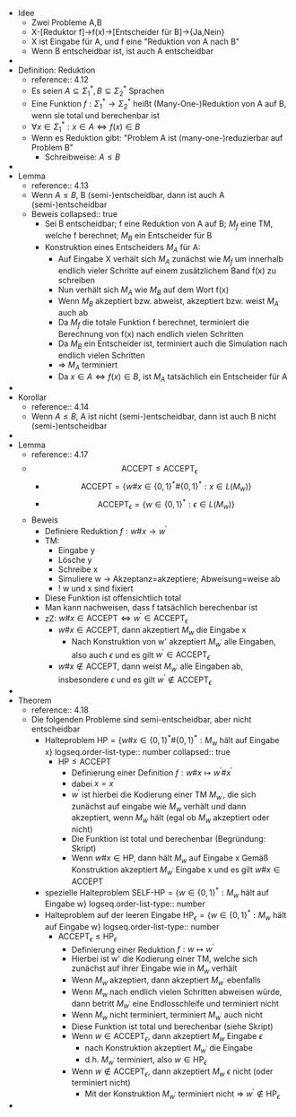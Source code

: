 - Idee
	- Zwei Probleme A,B
	- X-[Reduktor f]->f(x)->[Entscheider für B]->{Ja,Nein}
	- X ist Eingabe für A, und f eine "Reduktion von A nach B"
	- Wenn B entscheidbar ist, ist auch A entscheidbar
-
- Definition: Reduktion
	- reference:: 4.12
	- Es seien $A\subseteq\Sigma_1^{\ast},B\subseteq\Sigma_2^{\ast}$ Sprachen
	- Eine Funktion $f:\Sigma_1^{\ast}\rightarrow\Sigma_2^{\ast}$ heißt (Many-One-)Reduktion von A auf B, wenn sie total und berechenbar ist
	- $\forall x\in\Sigma_1^{\ast}:x\in A\Leftrightarrow f\left(x\right)\in B$
	- Wenn es Reduktion gibt: "Problem A ist (many-one-)reduzierbar auf Problem B"
		- Schreibweise: $A\leq B$
-
- Lemma
	- reference:: 4.13
	- Wenn $A\leq B$, B (semi-)entscheidbar, dann ist auch A (semi-)entscheidbar
	- Beweis
	  collapsed:: true
		- Sei B entscheidbar; f eine Reduktion von A auf B; $M_{f}$ eine TM, welche f berechnet; $M_{B}$ ein Entscheider für B
		- Konstruktion eines Entscheiders $M_{A}$ für A:
			- Auf Eingabe X verhält sich $M_{A}$ zunächst wie $M_{f}$ um innerhalb endlich vieler Schritte auf einem zusätzlichem Band f(x) zu schreiben
			- Nun verhält sich $M_{A}$ wie $M_{B}$ auf dem Wort f(x)
			- Wenn $M_{B}$ akzeptiert bzw. abweist, akzeptiert bzw. weist $M_{A}$ auch ab
			- Da $M_{f}$ die totale Funktion f berechnet, terminiert die Berechnung von f(x) nach endlich vielen Schritten
			- Da $M_{B}$ ein Entscheider ist, terminiert auch die Simulation nach endlich vielen Schritten
			- => $M_{A}$ terminiert
			- Da $x\in A\Leftrightarrow f\left(x\right)\in B$, ist $M_{A}$ tatsächlich ein Entscheider für A
-
- Korollar
	- reference:: 4.14
	- Wenn $A\leq B$, A ist nicht (semi-)entscheidbar, dann ist auch B nicht (semi-)entscheidbar
-
- Lemma
	- reference:: 4.17
	- $$\text{ACCEPT}\leq\text{ACCEPT}_{\epsilon}$$
		- $$\text{ACCEPT}=\left\lbrace w\#x\in\left\lbrace0,1\right\rbrace^{\ast}\#\left\lbrace0,1\right\rbrace^{\ast}:x\in L\left(M_{w}\right)\right\rbrace$$
		- $$\text{ACCEPT}_{\epsilon}=\left\lbrace w\in\left\lbrace0,1\right\rbrace^{\ast}:\epsilon\in L\left(M_{w}\right)\right\rbrace$$
	- Beweis
		- Definiere Reduktion $f:w\#x\rightarrow w^{\prime}$
		- TM:
			- Eingabe y
			- Lösche y
			- Schreibe x
			- Simuliere w -> Akzeptanz=akzeptiere; Abweisung=weise ab
			- ! w und x sind fixiert
		- Diese Funktion ist offensichtlich total
		- Man kann nachweisen, dass f tatsächlich berechenbar ist
		- zZ: $w\#x\in\text{ACCEPT}\Leftrightarrow w^{\prime}\in\text{ACCEPT}_{\epsilon}$
			- $w\#x\in\text{ACCEPT}$, dann akzeptiert $M_{w}$ die Eingabe x
				- Nach Konstruktion von w' akzeptiert $M_{w^{\prime}}$ alle Eingaben, also auch $\epsilon$ und es gilt $w^{\prime}\in\text{ACCEPT}_{\epsilon}$
			- $w\#x\notin\text{ACCEPT}$, dann weist $M_{w^{\prime}}$ alle Eingaben ab, insbesondere $\epsilon$ und es gilt $w^{\prime}\notin\text{ACCEPT}_{\epsilon}$
-
- Theorem
	- reference:: 4.18
	- Die folgenden Probleme sind semi-entscheidbar, aber nicht entscheidbar
		- Halteproblem $\text{HP}=\left\lbrace w\#x\in\left\lbrace0,1\right\rbrace^{\ast}\#\left\lbrace0,1\right\rbrace^{\ast}:M_{w}\text{ hält auf Eingabe x}\right\rbrace$
		  logseq.order-list-type:: number
		  collapsed:: true
			- $\text{HP}\leq\text{ACCEPT}$
				- Definierung einer Definition $f:w\#x\mapsto w^{\prime}\#x^{\prime}$
				- dabei $x=x^{\prime}$
				- $w^{\prime}$ ist hierbei die Kodierung einer TM $M_{w^{\prime}}$, die sich zunächst auf eingabe wie $M_{w}$ verhält und dann akzeptiert, wenn $M_{w}$ hält (egal ob $M_{w}$ akzeptiert oder nicht)
				- Die Funktion ist total und berechenbar (Begründung: Skript)
				- Wenn $w\#x\in\text{HP}$, dann hält $M_{w}$ auf Eingabe x Gemäß Konstruktion akzeptiert $M_{w^{\prime}}$ Eingabe x und es gilt $w\#x\in\text{ACCEPT}$
		- spezielle Halteproblem $\text{SELF-HP}=\left\lbrace w\in\left\lbrace0,1\right\rbrace^{\ast}:M_{w}\text{ hält auf Eingabe w}\right\rbrace$
		  logseq.order-list-type:: number
		- Halteproblem auf der leeren Eingabe $\text{HP}_{\epsilon}=\left\lbrace w\in\left\lbrace0,1\right\rbrace^{\ast}:M_{w}\text{ hält auf Eingabe w}\right\rbrace$
		  logseq.order-list-type:: number
			- $\text{ACCEPT}_{\epsilon}\leq\text{HP}_{\epsilon}$
				- Definierung einer Reduktion $f:w\mapsto w^{\prime}$
				- Hierbei ist w' die Kodierung einer TM, welche sich zunächst auf ihrer Eingabe wie in $M_{w}$ verhält
				- Wenn $M_{w}$ akzeptiert, dann akzeptiert $M_{w^{\prime}}$ ebenfalls
				- Wenn $M_{w}$ nach endlich vielen Schritten abweisen würde, dann betritt $M_{w^{\prime}}$ eine Endlosschleife und terminiert nicht
				- Wenn $M_{w}$ nicht terminiert, terminiert $M_{w^{\prime}}$ auch nicht
				- Diese Funktion ist total und berechenbar (siehe Skript)
				- Wenn $w\in\text{ACCEPT}_{\epsilon}$, dann akzeptiert $M_{w}$ Eingabe $\epsilon$
					- nach Konstruktion akzeptiert $M_{w^{\prime}}$ die Eingabe
					- d.h. $M_{w^{\prime}}$ terminiert, also $w\in\text{HP}_{\epsilon}$
				- Wenn $w\notin\text{ACCEPT}_{\epsilon}$, dann akzeptiert $M_{w}$ $\epsilon$ nicht (oder terminiert nicht)
					- Mit der Konstruktion $M_{w^{\prime}}$ terminiert nicht => $w^{\prime}\notin\text{HP}_{\epsilon}$
-